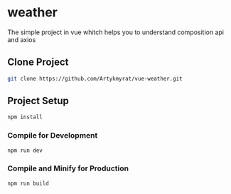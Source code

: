 # weather

The simple project in vue whitch helps you to understand composition api and axios

## Clone Project

```sh
git clone https://github.com/Artykmyrat/vue-weather.git
```

## Project Setup

```sh
npm install
```

### Compile  for Development

```sh
npm run dev
```

### Compile and Minify for Production

```sh
npm run build
```
